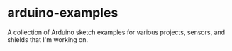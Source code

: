 # arduino-examples
A collection of Arduino sketch examples for various projects, sensors, and shields that I'm working on.

